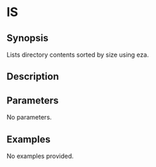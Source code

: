 # lS

## Synopsis

Lists directory contents sorted by size using eza.

## Description



## Parameters
No parameters.
## Examples
No examples provided.
